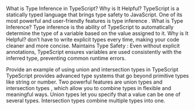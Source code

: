 What is Type Inference in TypeScript? Why is It Helpful?
TypeScript is a statically typed language that brings type safety to JavaScript. One of its most powerful and user-friendly features is type inference .
What is Type Inference?
Type inference is the ability of TypeScript to automatically determine the type of a variable based on the value assigned to it.
Why is It Helpful?
don’t have to write explicit types every time, making your code cleaner and more concise.
Maintains Type Safety : Even without explicit annotations, TypeScript ensures variables are used consistently with the inferred type, preventing common runtime errors.



Provide an example of using union and intersection types in TypeScript
TypeScript provides advanced type systems that go beyond primitive types like string or number. Two powerful features are union types and intersection types , which allow you to combine types in flexible and meaningful ways. Union types let you specify that a value can be one of several types. Intersection types combine multiple types into one.
